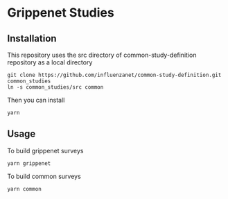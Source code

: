 # Grippenet Studies

## Installation

This repository uses the src directory of common-study-definition repository as a local directory

```
git clone https://github.com/influenzanet/common-study-definition.git common_studies
ln -s common_studies/src common
```

Then you can install
```
yarn
```

## Usage

To build grippenet surveys 

```
yarn grippenet
```

To build common surveys

```
yarn common
```
 
##